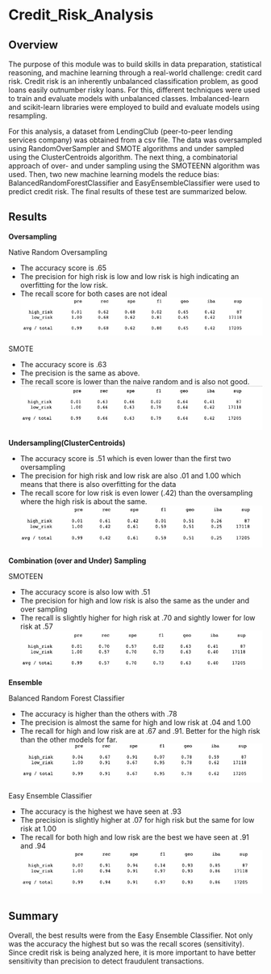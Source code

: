 # Credit_Risk_Analysis

## Overview

The purpose of this module was to build skills in data preparation, statistical reasoning, and machine learning through a real-world challenge: credit card risk. Credit risk is an inherently unbalanced classification problem, as good loans easily outnumber risky loans. For this, different techniques were used to train and evaluate models with unbalanced classes. Imbalanced-learn and scikit-learn libraries were employed to build and evaluate models using resampling.

For this analysis, a dataset from LendingClub (peer-to-peer lending services company) was obtained from a csv file. The data was oversampled using RandomOverSampler and SMOTE algorithms and under sampled using the ClusterCentroids algorithm.  The next thing, a combinatorial approach of over- and under sampling using the SMOTEENN algorithm was used. Then, two new machine learning models the reduce bias: BalancedRandomForestClassifier and EasyEnsembleClassifier were used to predict credit risk. The final results of these test are summarized below. 	


## Results

**Oversampling**

Native Random Oversampling
- The accuracy score is .65
- The precision for high risk is low and low risk is high indicating an overfitting for the low risk.
- The recall score for both cases are not ideal
![](https://github.com/holleyvoegtle/Credit_Risk_Analysis/blob/main/images/fig1_naive%20random.png)

SMOTE
- The accuracy score is .63 
- The precision is the same as above.
- The recall score is lower than the naive random and is also not good.
![](https://github.com/holleyvoegtle/Credit_Risk_Analysis/blob/main/images/fig2_SMOTE.png)


**Undersampling(ClusterCentroids)**

- The accuracy score is .51 which is even lower than the first two oversampling
- The precision for high risk and low risk are also .01 and 1.00 which means that there is also overfitting for the data
- The recall score for low risk is even lower (.42) than the oversampling where the high risk is about the same.
![](https://github.com/holleyvoegtle/Credit_Risk_Analysis/blob/main/images/fig3_undersampling.png)

**Combination (over and Under) Sampling**

SMOTEEN
- The accuracy score is also low with .51
- The precision for high and low risk is also the same as the under and over sampling
- The recall is slightly higher for high risk at .70 and sightly lower for low risk at .57
![](https://github.com/holleyvoegtle/Credit_Risk_Analysis/blob/main/images/fig4_SMOTEEN.png)

**Ensemble**

Balanced Random Forest Classifier
- The accuracy is higher than the others with .78
- The precision is almost the same for high and low risk at .04 and 1.00
- The recall for high and low risk are at .67 and .91. Better for the high risk than the other models for far.
![](https://github.com/holleyvoegtle/Credit_Risk_Analysis/blob/main/images/fig5_balancedRandom.png)

Easy Ensemble Classifier
- The accuracy is the highest we have seen at .93
- The precision is slightly higher at .07 for high risk but the same for low risk at 1.00
- The recall for both high and low risk are the best we have seen at .91 and .94
![](https://github.com/holleyvoegtle/Credit_Risk_Analysis/blob/main/images/fig6_easy%20ensemble.png)

## Summary
Overall, the best results were from the Easy Ensemble Classifier. Not only was the accuracy the highest but so was the recall scores (sensitivity). Since credit risk is being analyzed here, it is more important to have better sensitivity than precision to detect fraudulent transactions. 

